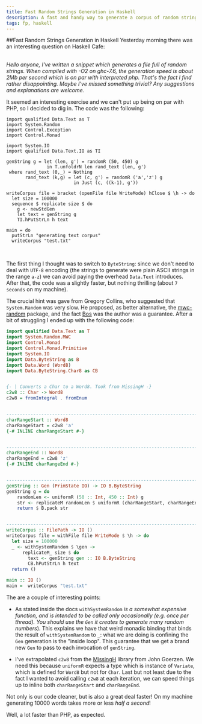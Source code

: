 ```yaml
---
title: Fast Random Strings Generation in Haskell
description: A fast and handy way to generate a corpus of random strings.
tags: fp, haskell
---
```


##Fast Random Strings Generation in Haskell
Yesterday morning there was an interesting question on Haskell Cafe:

<div markdown="1">
<br>
<em>
Hello anyone,
I've written a snippet which generates a file full of random strings. When
compiled with -O2 on ghc-7.6, the generation speed is about 2Mb per second
which is on par with interpreted php. That's the fact I find rather
disappointing. Maybe I've missed something trivial? Any suggestions and
explanations are welcome.</em>

It seemed an interesting exercise and we can't put up being on par with
PHP, so I decided to dig in. The code was the following:

~~~~~{.haskell}
import qualified Data.Text as T
import System.Random
import Control.Exception
import Control.Monad

import System.IO
import qualified Data.Text.IO as TI

genString g = let (len, g') = randomR (50, 450) g
               in T.unfoldrN len rand_text (len, g')
 where rand_text (0,_) = Nothing
       rand_text (k,g) = let (c, g') = randomR ('a','z') g
                         in Just (c, ((k-1), g'))

writeCorpus file = bracket (openFile file WriteMode) hClose $ \h -> do
  let size = 100000
  sequence $ replicate size $ do
    g <- newStdGen
    let text = genString g
    TI.hPutStrLn h text

main = do
  putStrLn "generating text corpus"
  writeCorpus "test.txt"
~~~~~

</div>
<br>

The first thing I thought was to switch to ```ByteString```: since we don't
need to deal with ```UTF-8``` encoding (the strings to generate were plain
ASCII strings in the range ```a-z```) we can avoid paying the overhead
```Data.Text``` introduces. After that, the code was a slightly faster, but
nothing thrilling (about ```7 seconds``` on my machine).

The crucial hint was gave from Gregory Collins, who suggested that
```System.Random``` was very slow. He proposed, as better alternative, the
[mwc-random](http://hackage.haskell.org/package/mwc-random-0.12.0.1) package,
and the fact [Bos](http://www.serpentine.com/blog/) was the author was a
guarantee. After a bit of struggling I ended up with the following code:

```Haskell
import qualified Data.Text as T
import System.Random.MWC
import Control.Monad
import Control.Monad.Primitive
import System.IO
import Data.ByteString as B
import Data.Word (Word8)
import Data.ByteString.Char8 as CB


{- | Converts a Char to a Word8. Took from MissingH -}
c2w8 :: Char -> Word8
c2w8 = fromIntegral . fromEnum


------------------------------------------------------------------------------
charRangeStart :: Word8
charRangeStart = c2w8 'a'
{-# INLINE charRangeStart #-}


------------------------------------------------------------------------------
charRangeEnd :: Word8
charRangeEnd = c2w8 'z'
{-# INLINE charRangeEnd #-}


------------------------------------------------------------------------------
genString :: Gen (PrimState IO) -> IO B.ByteString
genString g = do
    randomLen <- uniformR (50 :: Int, 450 :: Int) g
    str <- replicateM randomLen $ uniformR (charRangeStart, charRangeEnd) g
    return $ B.pack str


------------------------------------------------------------------------------
writeCorpus :: FilePath -> IO ()
writeCorpus file = withFile file WriteMode $ \h -> do
  let size = 100000
  _ <- withSystemRandom $ \gen ->
      replicateM_ size $ do
        text <- genString gen :: IO B.ByteString
        CB.hPutStrLn h text
  return ()

main :: IO ()
main =  writeCorpus "test.txt"
```

The are a couple of interesting points:

* As stated inside the docs ```withSystemRandom``` _is a somewhat
  expensive function, and is intended to be called only occasionally (e.g.
  once per thread). You should use the ```Gen``` it creates to generate
  many random numbers_). This explains we have that weird monadic binding
  that binds the result of ```withSystemRandom``` to ```_```: what we are
  doing is confining the ```Gen``` generation is the "inside loop". This
  guarantee that we get a brand new ```Gen``` to pass to each invocation
  of ```genString```.

* I've extrapolated ```c2w8``` from the
  [MissingH](http://hackage.haskell.org/package/MissingH-1.1.1.0)
  library from John Goerzen. We need this because ```uniformR``` expects a type
  which is instance of ```Variate```, which is defined for ```Word8``` but
  not for ```Char```. Last but not least due to the fact I wanted to avoid
  calling ```c2w8``` at each iteration, we can speed things up to inline
  both ```charRangeStart``` and ```charRangeEnd```.

Not only is our code cleaner, but is also a great deal faster! On my machine
generating 10000 words takes more or less *half a second*!

Well, a lot faster than PHP, as expected.
